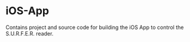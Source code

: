 # iOS-App
Contains project and source code for building the iOS App to control the S.U.R.F.E.R. reader.
